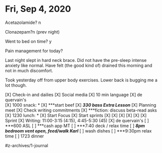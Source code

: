 # Fri, Sep 4, 2020
Acetazolamide? n

Clonazepam?n
(prev night)

Went to bed on time? y

Pain management for today?


Last night slept in hard neck brace. Did not have the pre-sleep intense anxiety like normal. Have felt (the good kind of) drained this morning and not in much discomfort. 

Took yesterday off from upper body exercises. Lower back is bugging me a lot though. 

[X] Check-in and dailies
[X] Social media
[X] 10 min language
[X] de quervain's	
[X] 1000 snack: *
[X] ***start beef
[X] ***330 bass Extra Lesson***
[X] Planning meet
[X] Check writing commitments
[X] ***fiction: discuss beta-read asks
[X] 1230 lunch: *
	[X] Start Focus
	[X] Start sprints
	[X] [X] [X] [X] [X] [X] Sprint
[X] Writing: 11:00-3:15 (4:15), 4:45-5:30 (45)
[X] de quervain's
[ ] ***600 ASL
[ ] ***cash app MT
[ ] ***7:40 deck / relax time
[ ] ***8pm bedroom vent open, feed/walk Karl***
[ ] wash dishes
[ ] ***9:30pm relax time
[ ] 1723 dinner


#z-archives/1-journal